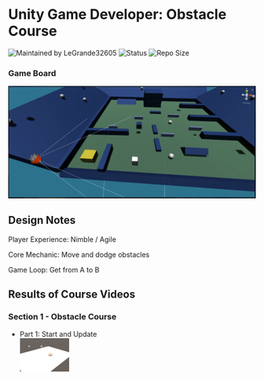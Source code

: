 # Unity Game Developer: Obstacle Course


![Maintained by LeGrande32605](https://img.shields.io/static/v1?label=Maintained%20by&message=LeGrande32605&color=blue)
![Status](https://img.shields.io/static/v1?label=Status&message=Work%20In%20Progress&color=yellow)
![Repo Size](https://img.shields.io/github/repo-size/legrande32605/GameDev-Unity-Game-Developer-Obstacle-Course)

### Game Board
![GameBoard](./Reference%20Images/GameBoard.png)

## Design Notes
Player Experience: Nimble / Agile

Core Mechanic: Move and dodge obstacles

Game Loop: Get from A to B


## Results of Course Videos
### Section 1 - Obstacle Course
- Part 1: Start and Update   
[![Start and Update](./Reference%20Images/Thumb%20-%20Start%20and%20Update.png)](./Reference%20Images/Start%20and%20Update.PNG)

